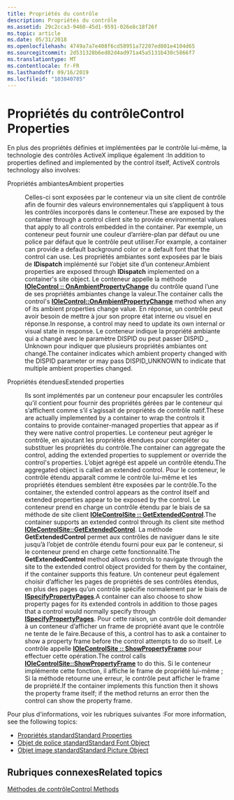 ```yaml
---
title: Propriétés du contrôle
description: Propriétés du contrôle
ms.assetid: 29c2cca3-9460-45d1-9591-026e8c18f26f
ms.topic: article
ms.date: 05/31/2018
ms.openlocfilehash: 4749a7a7e408f6cd58951a72207ed801e4104d65
ms.sourcegitcommit: 2d531328b6ed82d4ad971a45a5131b430c5866f7
ms.translationtype: MT
ms.contentlocale: fr-FR
ms.lasthandoff: 09/16/2019
ms.locfileid: "103840785"
---
```

# <a name="control-properties"></a><span data-ttu-id="ccaee-103">Propriétés du contrôle</span><span class="sxs-lookup"><span data-stu-id="ccaee-103">Control Properties</span></span>

<span data-ttu-id="ccaee-104">En plus des propriétés définies et implémentées par le contrôle lui-même, la technologie des contrôles ActiveX implique également :</span><span class="sxs-lookup"><span data-stu-id="ccaee-104">In addition to properties defined and implemented by the control itself, ActiveX controls technology also involves:</span></span>

<dl> <dt>

<span data-ttu-id="ccaee-105"><span id="Ambient_properties"></span><span id="ambient_properties"></span><span id="AMBIENT_PROPERTIES"></span>Propriétés ambiantes</span><span class="sxs-lookup"><span data-stu-id="ccaee-105"><span id="Ambient_properties"></span><span id="ambient_properties"></span><span id="AMBIENT_PROPERTIES"></span>Ambient properties</span></span>
</dt> <dd>

<span data-ttu-id="ccaee-106">Celles-ci sont exposées par le conteneur via un site client de contrôle afin de fournir des valeurs environnementales qui s’appliquent à tous les contrôles incorporés dans le conteneur.</span><span class="sxs-lookup"><span data-stu-id="ccaee-106">These are exposed by the container through a control client site to provide environmental values that apply to all controls embedded in the container.</span></span> <span data-ttu-id="ccaee-107">Par exemple, un conteneur peut fournir une couleur d’arrière-plan par défaut ou une police par défaut que le contrôle peut utiliser.</span><span class="sxs-lookup"><span data-stu-id="ccaee-107">For example, a container can provide a default background color or a default font that the control can use.</span></span> <span data-ttu-id="ccaee-108">Les propriétés ambiantes sont exposées par le biais de **IDispatch** implémenté sur l’objet site d’un conteneur.</span><span class="sxs-lookup"><span data-stu-id="ccaee-108">Ambient properties are exposed through **IDispatch** implemented on a container's site object.</span></span> <span data-ttu-id="ccaee-109">Le conteneur appelle la méthode [**IOleControl :: OnAmbientPropertyChange**](/windows/desktop/api/OCIdl/nf-ocidl-iolecontrol-onambientpropertychange) du contrôle quand l’une de ses propriétés ambiantes change la valeur.</span><span class="sxs-lookup"><span data-stu-id="ccaee-109">The container calls the control's [**IOleControl::OnAmbientPropertyChange**](/windows/desktop/api/OCIdl/nf-ocidl-iolecontrol-onambientpropertychange) method when any of its ambient properties change value.</span></span> <span data-ttu-id="ccaee-110">En réponse, un contrôle peut avoir besoin de mettre à jour son propre état interne ou visuel en réponse.</span><span class="sxs-lookup"><span data-stu-id="ccaee-110">In response, a control may need to update its own internal or visual state in response.</span></span> <span data-ttu-id="ccaee-111">Le conteneur indique la propriété ambiante qui a changé avec le paramètre DISPID ou peut passer DISPID \_ Unknown pour indiquer que plusieurs propriétés ambiantes ont changé.</span><span class="sxs-lookup"><span data-stu-id="ccaee-111">The container indicates which ambient property changed with the DISPID parameter or may pass DISPID\_UNKNOWN to indicate that multiple ambient properties changed.</span></span>

</dd> <dt>

<span data-ttu-id="ccaee-112"><span id="Extended_properties"></span><span id="extended_properties"></span><span id="EXTENDED_PROPERTIES"></span>Propriétés étendues</span><span class="sxs-lookup"><span data-stu-id="ccaee-112"><span id="Extended_properties"></span><span id="extended_properties"></span><span id="EXTENDED_PROPERTIES"></span>Extended properties</span></span>
</dt> <dd>

<span data-ttu-id="ccaee-113">Ils sont implémentés par un conteneur pour encapsuler les contrôles qu’il contient pour fournir des propriétés gérées par le conteneur qui s’affichent comme s’il s’agissait de propriétés de contrôle natif.</span><span class="sxs-lookup"><span data-stu-id="ccaee-113">These are actually implemented by a container to wrap the controls it contains to provide container-managed properties that appear as if they were native control properties.</span></span> <span data-ttu-id="ccaee-114">Le conteneur peut agréger le contrôle, en ajoutant les propriétés étendues pour compléter ou substituer les propriétés du contrôle.</span><span class="sxs-lookup"><span data-stu-id="ccaee-114">The container can aggregate the control, adding the extended properties to supplement or override the control's properties.</span></span> <span data-ttu-id="ccaee-115">L’objet agrégé est appelé un contrôle étendu.</span><span class="sxs-lookup"><span data-stu-id="ccaee-115">The aggregated object is called an extended control.</span></span> <span data-ttu-id="ccaee-116">Pour le conteneur, le contrôle étendu apparaît comme le contrôle lui-même et les propriétés étendues semblent être exposées par le contrôle.</span><span class="sxs-lookup"><span data-stu-id="ccaee-116">To the container, the extended control appears as the control itself and extended properties appear to be exposed by the control.</span></span> <span data-ttu-id="ccaee-117">Le conteneur prend en charge un contrôle étendu par le biais de sa méthode de site client [**IOleControlSite :: GetExtendedControl**](/windows/desktop/api/OCIdl/nf-ocidl-iolecontrolsite-getextendedcontrol).</span><span class="sxs-lookup"><span data-stu-id="ccaee-117">The container supports an extended control through its client site method [**IOleControlSite::GetExtendedControl**](/windows/desktop/api/OCIdl/nf-ocidl-iolecontrolsite-getextendedcontrol).</span></span> <span data-ttu-id="ccaee-118">La méthode **GetExtendedControl** permet aux contrôles de naviguer dans le site jusqu’à l’objet de contrôle étendu fourni pour eux par le conteneur, si le conteneur prend en charge cette fonctionnalité.</span><span class="sxs-lookup"><span data-stu-id="ccaee-118">The **GetExtendedControl** method allows controls to navigate through the site to the extended control object provided for them by the container, if the container supports this feature.</span></span> <span data-ttu-id="ccaee-119">Un conteneur peut également choisir d’afficher les pages de propriétés de ses contrôles étendus, en plus des pages qu’un contrôle spécifie normalement par le biais de [**ISpecifyPropertyPages**](/windows/desktop/api/OCIdl/nn-ocidl-ispecifypropertypages).</span><span class="sxs-lookup"><span data-stu-id="ccaee-119">A container can also choose to show property pages for its extended controls in addition to those pages that a control would normally specify through [**ISpecifyPropertyPages**](/windows/desktop/api/OCIdl/nn-ocidl-ispecifypropertypages).</span></span> <span data-ttu-id="ccaee-120">Pour cette raison, un contrôle doit demander à un conteneur d’afficher un frame de propriété avant que le contrôle ne tente de le faire.</span><span class="sxs-lookup"><span data-stu-id="ccaee-120">Because of this, a control has to ask a container to show a property frame before the control attempts to do so itself.</span></span> <span data-ttu-id="ccaee-121">Le contrôle appelle [**IOleControlSite :: ShowPropertyFrame**](/windows/desktop/api/OCIdl/nf-ocidl-iolecontrolsite-showpropertyframe) pour effectuer cette opération.</span><span class="sxs-lookup"><span data-stu-id="ccaee-121">The control calls [**IOleControlSite::ShowPropertyFrame**](/windows/desktop/api/OCIdl/nf-ocidl-iolecontrolsite-showpropertyframe) to do this.</span></span> <span data-ttu-id="ccaee-122">Si le conteneur implémente cette fonction, il affiche le frame de propriété lui-même ; Si la méthode retourne une erreur, le contrôle peut afficher le frame de propriété.</span><span class="sxs-lookup"><span data-stu-id="ccaee-122">If the container implements this function then it shows the property frame itself; if the method returns an error then the control can show the property frame.</span></span>

</dd> </dl>

<span data-ttu-id="ccaee-123">Pour plus d'informations, voir les rubriques suivantes :</span><span class="sxs-lookup"><span data-stu-id="ccaee-123">For more information, see the following topics:</span></span>

-   [<span data-ttu-id="ccaee-124">Propriétés standard</span><span class="sxs-lookup"><span data-stu-id="ccaee-124">Standard Properties</span></span>](standard-properties.md)
-   [<span data-ttu-id="ccaee-125">Objet de police standard</span><span class="sxs-lookup"><span data-stu-id="ccaee-125">Standard Font Object</span></span>](standard-font-object.md)
-   [<span data-ttu-id="ccaee-126">Objet image standard</span><span class="sxs-lookup"><span data-stu-id="ccaee-126">Standard Picture Object</span></span>](standard-picture-object.md)

## <a name="related-topics"></a><span data-ttu-id="ccaee-127">Rubriques connexes</span><span class="sxs-lookup"><span data-stu-id="ccaee-127">Related topics</span></span>

<dl> <dt>

[<span data-ttu-id="ccaee-128">Méthodes de contrôle</span><span class="sxs-lookup"><span data-stu-id="ccaee-128">Control Methods</span></span>](control-methods.md)
</dt> </dl>

 

 




